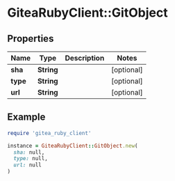 # GiteaRubyClient::GitObject

## Properties

| Name | Type | Description | Notes |
| ---- | ---- | ----------- | ----- |
| **sha** | **String** |  | [optional] |
| **type** | **String** |  | [optional] |
| **url** | **String** |  | [optional] |

## Example

```ruby
require 'gitea_ruby_client'

instance = GiteaRubyClient::GitObject.new(
  sha: null,
  type: null,
  url: null
)
```

